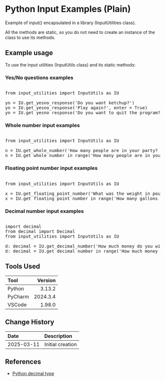 # Python Input Examples (Plain)
Example of input() encapsulated in a library (InputUtilities class).

All the methods are static, so you do not need to create an instance of the class to use its methods.

## Example usage
To use the input utilities (InputUtils class) and its static methods:
### Yes/No questions examples
<pre> 
from input_utilities import InputUtils as IU

yn = IU.get_yesno_response('Do you want ketchup?')
yn = IU.get_yesno_response('Play again?', enter = True)
yn = IU.get_yesno_response('Do you want to quit the program?', enter = False)
</pre>

### Whole number input examples

<pre> 
from input_utilities import InputUtils as IU

n = IU.get_whole_number('How many people are in your party? ')
n = IU.get_whole_number_in_range('How many people are in your party? ', 1, 7)
</pre>

### Floating point number input examples

<pre> 
from input_utilities import InputUtils as IU

x = IU.get_floating_point_number('What was the weight in pounds? ')
x = IU.get_floating_point_number_in_range('How many gallons do you wish to purchase? ', 0.5, 22.5)
</pre>

### Decimal number input examples

<pre> 
import decimal
from decimal import Decimal
from input_utilities import InputUtils as IU

d: decimal = IU.get_decimal_number('How much money do you wish to withdraw? ')
d: decimal = IU.get_decimal_number_in_range('How much money do you wish to withdraw? ', 5, 600)
</pre>

## Tools Used

| Tool     |  Version |
|:---------|---------:|
| Python   |   3.13.2 |
| PyCharm  | 2024.3.4 |
| VSCode   |   1.98.0 |

## Change History

| Date       | Description      |
|:-----------|:-----------------|
| 2025-03-11 | Initial creation |

## References

* [Python decimal type](https://docs.python.org/3/library/decimal.html)